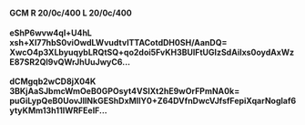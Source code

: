 #### GCM R 20/0c/400 L 20/0c/400
**eShP6wvw4ql+U4hL**<br/>**xsh+Xl77hbS0viOwdLWvudtvlTTACotdDH0SH/AanDQ=**<br/>**XwcO4p3XLbyuqybLRQtSQ+qo2doi5FvKH3BUlFtUGlzSdAiIxs0oydAxWzE87SR2Ql9vQWrJhUuJwyC6...**<br/><br/>
**dCMgqb2wCD8jX04K**<br/>**3BKjAaSJbmcWmOeB0GPOsyt4VSlXt2hE9wOrFPmNA0k=**<br/>**puGiLypQeB0UovJllNkGEShDxMIlY0+Z64DVfnDwcVJfsfFepiXqarNoglaf6ytyKMm13h11IWRFEelF...**
